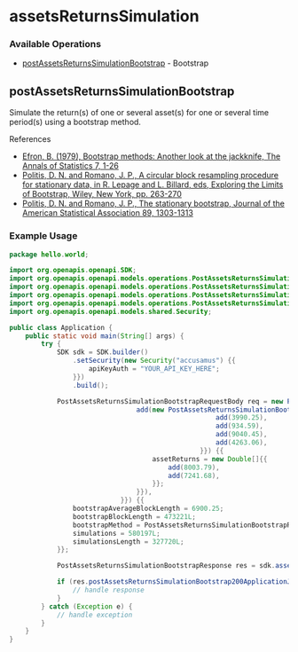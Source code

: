 # assetsReturnsSimulation

### Available Operations

* [postAssetsReturnsSimulationBootstrap](#postassetsreturnssimulationbootstrap) - Bootstrap

## postAssetsReturnsSimulationBootstrap

Simulate the return(s) of one or several asset(s) for one or several time period(s) using a bootstrap method.

References
* [Efron, B. (1979), Bootstrap methods: Another look at the jackknife, The Annals of Statistics 7, 1-26](https://projecteuclid.org/journals/annals-of-statistics/volume-7/issue-1/Bootstrap-Methods-Another-Look-at-the-Jackknife/10.1214/aos/1176344552.full)
* [Politis, D. N. and Romano, J. P., A circular block resampling procedure for stationary data, in R. Lepage and L. Billard, eds, Exploring the Limits of Bootstrap, Wiley, New York, pp. 263-270](https://statistics.stanford.edu/technical-reports/circular-block-resampling-procedure-stationary-data)
* [Politis, D. N. and Romano, J. P., The stationary bootstrap, Journal of the American Statistical Association 89, 1303-1313](https://www.jstor.org/stable/2290993)


### Example Usage

```java
package hello.world;

import org.openapis.openapi.SDK;
import org.openapis.openapi.models.operations.PostAssetsReturnsSimulationBootstrapRequestBody;
import org.openapis.openapi.models.operations.PostAssetsReturnsSimulationBootstrapRequestBodyAssets;
import org.openapis.openapi.models.operations.PostAssetsReturnsSimulationBootstrapRequestBodyBootstrapMethodEnum;
import org.openapis.openapi.models.operations.PostAssetsReturnsSimulationBootstrapResponse;
import org.openapis.openapi.models.shared.Security;

public class Application {
    public static void main(String[] args) {
        try {
            SDK sdk = SDK.builder()
                .setSecurity(new Security("accusamus") {{
                    apiKeyAuth = "YOUR_API_KEY_HERE";
                }})
                .build();

            PostAssetsReturnsSimulationBootstrapRequestBody req = new PostAssetsReturnsSimulationBootstrapRequestBody(                new org.openapis.openapi.models.operations.PostAssetsReturnsSimulationBootstrapRequestBodyAssets[]{{
                                add(new PostAssetsReturnsSimulationBootstrapRequestBodyAssets(                new Double[]{{
                                                    add(3990.25),
                                                    add(934.59),
                                                    add(9040.45),
                                                    add(4263.06),
                                                }}) {{
                                    assetReturns = new Double[]{{
                                        add(8003.79),
                                        add(7241.68),
                                    }};
                                }}),
                            }}) {{
                bootstrapAverageBlockLength = 6900.25;
                bootstrapBlockLength = 473221L;
                bootstrapMethod = PostAssetsReturnsSimulationBootstrapRequestBodyBootstrapMethodEnum.STATIONARY_BLOCK;
                simulations = 580197L;
                simulationsLength = 327720L;
            }};            

            PostAssetsReturnsSimulationBootstrapResponse res = sdk.assetsReturnsSimulation.postAssetsReturnsSimulationBootstrap(req);

            if (res.postAssetsReturnsSimulationBootstrap200ApplicationJSONObject != null) {
                // handle response
            }
        } catch (Exception e) {
            // handle exception
        }
    }
}
```
